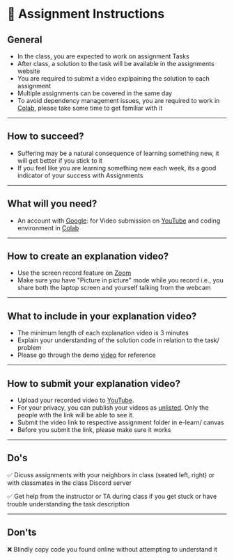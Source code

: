<br>

# 📜 Assignment Instructions 

## General
  - In the class, you are expected to work on assignment Tasks 
  - After class, a solution to the task will be available in the assignments website
  - You are required to submit a video explpaining the solution to each assignment
  - Multiple assignments can be covered in the same day
  - To avoid dependency management issues, you are required to work in [Colab](https://colab.research.google.com/), please take some time to get familiar with it
  
---
## How to succeed?
  - Suffering may be a natural consequence of learning something new, it will get better if you stick to it
  - If you feel like you are learning something new each week, its a good indicator of your success with Assignments
 
---
## What will you need?
  - An account with [Google](https://accounts.google.com/signup/v2/webcreateaccount?flowName=GlifWebSignIn&flowEntry=SignUp): for Video submission on [YouTube](https://youtu.be/dQw4w9WgXcQ?t=0) and coding environment in [Colab](https://colab.research.google.com/)

---
## How to create an explanation video?
  - Use the screen record feature on [Zoom](https://zoom.us/) 
  - Make sure you have "Picture in picture" mode while you record i.e., you share both the laptop screen and yourself talking from the webcam
  
---
## What to include in your explanation video?
  - The minimum length of each explanation video is 3 minutes
  - Explain your understanding of the solution code in relation to the task/ problem  
  - Please go through the demo [video]() for reference
  
---
## How to submit your explanation video?
  - Upload your recorded video to [YouTube](https://youtu.be/dQw4w9WgXcQ?t=0). 
  - For your privacy, you can publish your videos as [unlisted](https://nbviewer.org/github/poudel-bibek/Intro-to-AI-Assignments/blob/gh-pages/assets/css/unlisted.png). Only the people with the link will be able to see it.
  - Submit the video link to respective assignment folder in e-learn/ canvas
  - Before you submit the link, please make sure it works
  
---
## Do's

✅ Dicuss assignments with your neighbors in class (seated left, right) or with classmates in the class Discord server

✅ Get help from the instructor or TA during class if you get stuck or have trouble understanding the task description

---
## Don'ts

❌ Blindly copy code you found online without attempting to understand it

